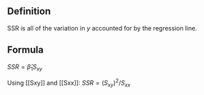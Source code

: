 ## Definition
SSR is all of the variation in $y$ accounted for by the regression line.

## Formula
$SSR = \hat{β}_1S_{xy}$

Using [[Sxy]] and [[Sxx]]:
$SSR = (S_{xy})^2 / S_{xx}$

